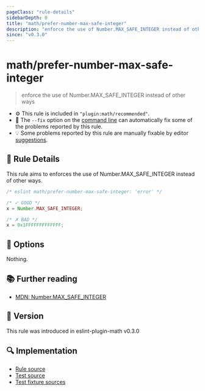 ```yaml
---
pageClass: "rule-details"
sidebarDepth: 0
title: "math/prefer-number-max-safe-integer"
description: "enforce the use of Number.MAX_SAFE_INTEGER instead of other ways"
since: "v0.3.0"
---
```


# math/prefer-number-max-safe-integer

> enforce the use of Number.MAX_SAFE_INTEGER instead of other ways

- :gear: This rule is included in `"plugin:math/recommended"`.
- :wrench: The `--fix` option on the [command line](https://eslint.org/docs/user-guide/command-line-interface#fixing-problems) can automatically fix some of the problems reported by this rule.
- :bulb: Some problems reported by this rule are manually fixable by editor [suggestions](https://eslint.org/docs/developer-guide/working-with-rules#providing-suggestions).

## :book: Rule Details

This rule aims to enforces the use of Number.MAX_SAFE_INTEGER instead of other ways.

<eslint-code-block fix>

<!-- eslint-skip -->

```js
/* eslint math/prefer-number-max-safe-integer: 'error' */

/* ✓ GOOD */
x = Number.MAX_SAFE_INTEGER;

/* ✗ BAD */
x = 0x1FFFFFFFFFFFFF;
```

</eslint-code-block>

## :wrench: Options

Nothing.

## :books: Further reading

- [MDN: Number.MAX_SAFE_INTEGER](https://developer.mozilla.org/en-US/docs/Web/JavaScript/Reference/Global_Objects/Number/MAX_SAFE_INTEGER)

## :rocket: Version

This rule was introduced in eslint-plugin-math v0.3.0

## :mag: Implementation

- [Rule source](https://github.com/ota-meshi/eslint-plugin-math/blob/main/src/rules/prefer-number-max-safe-integer.ts)
- [Test source](https://github.com/ota-meshi/eslint-plugin-math/blob/main/tests/src/rules/prefer-number-max-safe-integer.ts)
- [Test fixture sources](https://github.com/ota-meshi/eslint-plugin-math/tree/main/tests/fixtures/rules/prefer-number-max-safe-integer)
